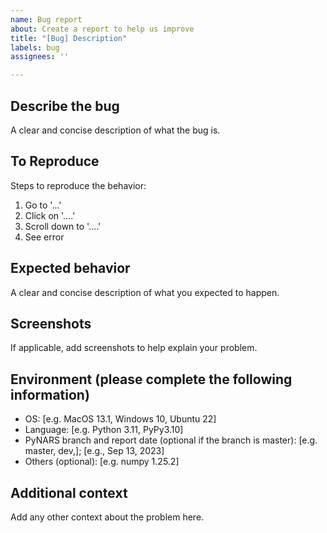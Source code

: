 ```yaml
---
name: Bug report
about: Create a report to help us improve
title: "[Bug] Description"
labels: bug
assignees: ''

---
```


## Describe the bug

A clear and concise description of what the bug is.

## To Reproduce

Steps to reproduce the behavior:

1. Go to '...'
2. Click on '....'
3. Scroll down to '....'
4. See error

## Expected behavior

A clear and concise description of what you expected to happen.

## Screenshots

If applicable, add screenshots to help explain your problem.

## Environment (please complete the following information)

- OS: [e.g. MacOS 13.1, Windows 10, Ubuntu 22]
- Language: [e.g. Python 3.11, PyPy3.10]
- PyNARS branch and report date (optional if the branch is master): [e.g. master, dev,]; [e.g., Sep 13, 2023]
- Others (optional): [e.g. numpy 1.25.2]

## Additional context

Add any other context about the problem here.
